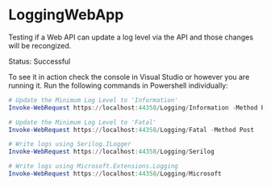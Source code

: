 # LoggingWebApp

Testing if a Web API can update a log level via the API and those changes will be recongized.

Status: Successful

To see it in action check the console in Visual Studio or however you are running it. Run the following commands in Powershell individually:

```Powershell
# Update the Minimum Log Level to 'Information'
Invoke-WebRequest https://localhost:44358/Logging/Information -Method Post
```
```Powershell
# Update the Minimum Log Level to 'Fatal'
Invoke-WebRequest https://localhost:44358/Logging/Fatal -Method Post
```
```Powershell
# Write logs using Serilog.ILogger
Invoke-WebRequest https://localhost:44358/Logging/Serilog
```
```Powershell
# Write logs using Microsoft.Extensions.Logging
Invoke-WebRequest https://localhost:44358/Logging/Microsoft
```